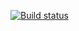 [![Build status](https://ci.appveyor.com/api/projects/status/v5gtrajno2qrn0na?svg=true)](https://ci.appveyor.com/project/ZinovevaElena/gradle-dz2-2)
